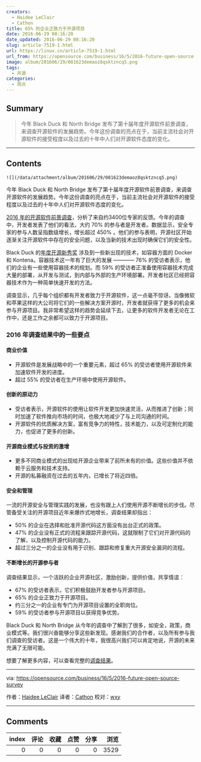 ```yaml
---
creators:
  - Haidee LeClair
  - Cathon
title: 65% 的企业正致力于开源项目
date: 2016-06-29 08:16:20
date_updated: 2016-06-29 08:16:20
slug: article-7519-1.html
url: https://linux.cn/article-7519-1.html
url_from: https://opensource.com/business/16/5/2016-future-open-source-survey
image: album/201606/29/081623demaoz8qsktzncq5.png
tags:
  - 开源
categories:
  - 观点
---
```


## Summary

> 今年 Black Duck 和 North Bridge 发布了第十届年度开源软件前景调查，来调查开源软件的发展趋势。今年这份调查的亮点在于，当前主流社会对开源软件的接受程度以及过去的十年中人们对开源软件态度的变化。

***

<!-- more -->

## Contents

`![](/data/attachment/album/201606/29/081623demaoz8qsktzncq5.png)`

今年 Black Duck 和 North Bridge 发布了第十届年度开源软件前景调查，来调查开源软件的发展趋势。今年这份调查的亮点在于，当前主流社会对开源软件的接受程度以及过去的十年中人们对开源软件态度的变化。

[2016 年的开源软件前景调查](http://www.slideshare.net/blackducksoftware/2016-future-of-open-source-survey-results)，分析了来自约3400位专家的反馈。今年的调查中，开发者发表了他们的看法，大约 70% 的参与者是开发者。数据显示，安全专家的参与人数呈指数级增长，增长超过 450% 。他们的参与表明，开源社区开始逐渐关注开源软件中存在的安全问题，以及当新的技术出现时确保它们的安全性。

Black Duck 的[年度开源新秀奖](https://info.blackducksoftware.com/OpenSourceRookies2015.html) 涉及到一些新出现的技术，如容器方面的 Docker 和 Kontena。容器技术这一年有了巨大的发展 ———— 76% 的受访者表示，他们的企业有一些使用容器技术的规划。而 59% 的受访者正准备使用容器技术完成大量的部署，从开发与测试，到内部与外部的生产环境部署。开发者社区已经把容器技术作为一种简单快速开发的方法。

调查显示，几乎每个组织都有开发者致力于开源软件，这一点毫不惊讶。当像微软和苹果这样的大公司将它们的一些解决方案开源时，开发者就获得了更多的机会来参与开源项目。我非常希望这样的趋势会延续下去，让更多的软件开发者无论在工作中，还是工作之余都可以致力于开源项目。

### 2016 年调查结果中的一些要点

#### 商业价值

* 开源软件是发展战略中的一个重要元素，超过 65% 的受访者使用开源软件来加速软件开发的进度。
* 超过 55% 的受访者在生产环境中使用开源软件。

#### 创新的原动力

* 受访者表示，开源软件的使用让软件开发更加快速灵活，从而推进了创新；同时加速了软件推向市场的时间，也极大地减少了与上司沟通的时间。
* 开源软件的优质解决方案，富有竞争力的特性，技术能力，以及可定制化的能力，也促进了更多的创新。

#### 开源商业模式与投资的激增

* 更多不同商业模式的出现给开源企业带来了前所未有的价值。这些价值并不依赖于云服务和技术支持。
* 开源的私募融资在过去的五年内，已增长了将近四倍。

#### 安全和管理

一流的开源安全与管理实践的发展，也没有跟上人们使用开源不断增长的步伐。尽管备受关注的开源项目近年来爆炸式地增长，调查结果却指出：

* 50% 的企业在选择和批准开源代码这方面没有出台正式的政策。
* 47% 的企业没有正式的流程来跟踪开源代码，这就限制了它们对开源代码的了解，以及控制开源代码的能力。
* 超过三分之一的企业没有用于识别、跟踪和修复重大开源安全漏洞的流程。

#### 不断增长的开源参与者

调查结果显示，一个活跃的企业开源社区，激励创新，提供价值，共享情谊：

* 67% 的受访者表示，它们积极鼓励开发者参与开源项目。
* 65% 的企业正致力于开源项目。
* 约三分之一的企业有专门为开源项目设置的全职岗位。
* 59% 的受访者参与开源项目以获得竞争优势。

Black Duck 和 North Bridge 从今年的调查中了解到了很多，如安全，政策，商业模式等。我们很兴奋能够分享这些新发现。感谢我们的合作者，以及所有参与我们调查的受访者。这是一个伟大的十年，我很高兴我们可以肯定地说，开源的未来充满了无限可能。

想要了解更多内容，可以查看完整的[调查结果](http://www.slideshare.net/blackducksoftware/2016-future-of-open-source-survey-results%C2%A0)。

---

via: <https://opensource.com/business/16/5/2016-future-open-source-survey>

作者：[Haidee LeClair](https://opensource.com/users/blackduck2016) 译者：[Cathon](https://github.com/Cathon) 校对：[wxy](https://github.com/wxy)

***

## Comments


|   index |   评论 |   收藏 |   点赞 |   分享 |   浏览 |
|--------:|-------:|-------:|-------:|-------:|-------:|
|       0 |      0 |      0 |      0 |      0 |   3529 |
